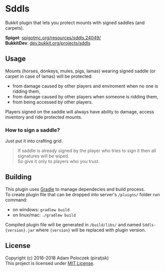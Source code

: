 # Sddls
Bukkit plugin that lets you protect mounts with signed saddles (and carpets).

**Spigot**: [spigotmc.org/resources/sddls.24049/](https://www.spigotmc.org/resources/sddls.24049/)  
**BukkitDev**: [dev.bukkit.org/projects/sddls](https://dev.bukkit.org/projects/sddls)

## Usage
Mounts (horses, donkeys, mules, pigs, lamas) wearing signed saddle (or carpet in case of lamas) will be protected:
- from damage caused by other players and enviroment when no one is ridding them,
- from damage caused by other players when someone is ridding them,
- from being accessed by other players.

Players signed on the saddle will always have ability to damage, access inventory and ride protected mounts.

### How to sign a saddle?
Just put it into crafting grid.  
> If saddle is already signed by the player who tries to sign it then all signatures will be wiped.  
> So give it only to players who you trust.

## Building
This plugin uses [Gradle](https://gradle.org/) to manage dependecies and build process.  
To create plugin file that can be dropped into server's `/pluigns/` folder run command:  
- on windows: `gradlew build`  
- on linux/mac: `./gradlew build`  

Compiled plugin file will be generated in `/build/libs/` and named `Sddls-{version}.jar` where `{version}` will be replaced with plugin version.

## License
Copyright (c) 2016-2018 Adam Poloczek (piratjsk)  
This project is licensed under [MIT License](https://github.com/piratjsk/Sddls/blob/master/LICENSE).
